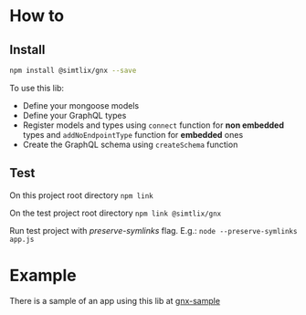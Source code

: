 # How to
## Install
```bash
npm install @simtlix/gnx --save
```

To use this lib:
* Define your mongoose models
* Define your GraphQL types
* Register models and types using `connect` function for **non embedded** types and `addNoEndpointType` function for **embedded** ones
* Create the GraphQL schema using `createSchema` function

## Test
On this project root directory
`npm link`

On the test project root directory
`npm link @simtlix/gnx`

Run test project with *preserve-symlinks* flag. E.g.:
`node --preserve-symlinks app.js`

# Example
There is a sample of an app using this lib at [gnx-sample](https://github.com/simtlix/gnx-sample)


